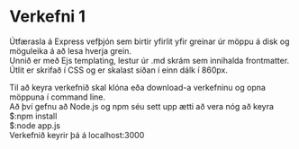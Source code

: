 # Verkefni 1

Útfærasla á Express vefþjón sem birtir yfirlit yfir greinar úr möppu á disk og möguleika á að lesa hverja grein.  
Unnið er með Ejs templating, lestur úr .md skrám sem innihalda frontmatter.  
Útlit er skrifað í CSS og er skalast síðan í einn dálk í 860px.  

Til að keyra verkefnið skal klóna eða download-a verkefninu og opna möppuna í command line.  
Að því gefnu að Node.js og npm séu sett upp ætti að vera nóg að keyra   
$:npm install  
$:node app.js  
Verkefnið keyrir þá á localhost:3000  
